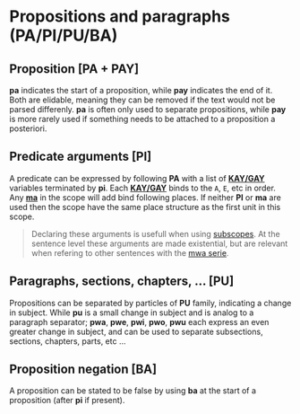 # Propositions and paragraphs (PA/PI/PU/BA)

## Proposition [PA + PAY]

**pa** indicates the start of a proposition, while **pay** indicates the end of
it. Both are elidable, meaning they can be removed if the text would not be
parsed differenly. **pa** is often only used to separate propositions, while
**pay** is more rarely used if something needs to be attached to a proposition a
posteriori.

## Predicate arguments [PI]

A predicate can be expressed by following **PA** with a list of
[**KAY/GAY**](../units/KA_KAY_GA_GAY.md) variables terminated by **pi**. Each
[**KAY/GAY**](../units/KA_KAY_GA_GAY.md) binds to the `A`, `E`, etc in order.
Any [**ma**](../units/MA.md) in the scope will add bind following places. If
neither **PI** or **ma** are used then the scope have the same place structure
as the first unit in this scope.

> Declaring these arguments is usefull when using [subscopes](PE.md). At the
> sentence level these arguments are made existential, but are relevant when
> refering to other sentences with the [mwa serie](../units/MA.md#propositions).

## Paragraphs, sections, chapters, ... [PU]

Propositions can be separated by particles of **PU** family, indicating a change
in subject. While **pu** is a small change in subject and is analog to a
paragraph separator; **pwa**, **pwe**, **pwi**, **pwo**, **pwu** each express an
even greater change in subject, and can be used to separate subsections,
sections, chapters, parts, etc ...

## Proposition negation [BA]

A proposition can be stated to be false by using **ba** at the start of a
proposition (after **pi** if present).